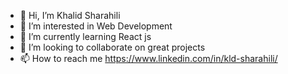 - 👋 Hi, I’m Khalid Sharahili
- 👀 I’m interested in Web Development
- 🌱 I’m currently learning React js
- 💞️ I’m looking to collaborate on great projects
- 📫 How to reach me https://www.linkedin.com/in/kld-sharahili/

<!---
kaledhub/kaledhub is a ✨ special ✨ repository because its `README.md` (this file) appears on your GitHub profile.
You can click the Preview link to take a look at your changes.
--->
